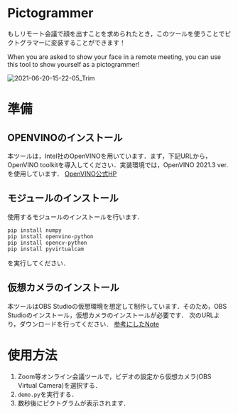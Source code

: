 # Pictogrammer

もしリモート会議で顔を出すことを求められたとき，このツールを使うことでピクトグラマーに変装することができます！

When you are asked to show your face in a remote meeting, you can use this tool to show yourself as a pictogrammer!

![2021-06-20-15-22-05_Trim](https://user-images.githubusercontent.com/56689497/122668562-ab87e480-d1f3-11eb-8338-deb70cedd482.gif)

# 準備
## OPENVINOのインストール
本ツールは，Intel社のOpenVINOを用いています．まず，下記URLから，OpenVINO toolkitを導入してください．実装環境では，OpenVINO 2021.3 ver.を使用しています．
[OpenVINO公式HP](https://docs.openvinotoolkit.org/latest/openvino_docs_install_guides_installing_openvino_linux.html#configure-model-optimizer)

## モジュールのインストール
使用するモジュールのインストールを行います．
```
pip install numpy
pip install openvino-python
pip install opencv-python
pip install pyvirtualcam
```
を実行してください．

## 仮想カメラのインストール
本ツールはOBS Studioの仮想環境を想定して制作しています．そのため，OBS Studioのインストール，仮想カメラのインストールが必要です．
次のURLより，ダウンロードを行ってください．
[参考にしたNote](https://note.com/shitaper/n/n0e5154f6d786)

# 使用方法
1. Zoom等オンライン会議ツールで，ビデオの設定から仮想カメラ(OBS Virtual Camera)を選択する．
2. `demo.py`を実行する．
3. 数秒後にピクトグラムが表示されます．
